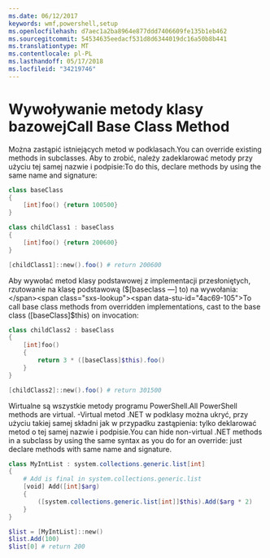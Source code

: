 ```yaml
---
ms.date: 06/12/2017
keywords: wmf,powershell,setup
ms.openlocfilehash: d7aec1a2ba8964e877ddd7406609fe135b1eb462
ms.sourcegitcommit: 54534635eedacf531d8d6344019dc16a50b8b441
ms.translationtype: MT
ms.contentlocale: pl-PL
ms.lasthandoff: 05/17/2018
ms.locfileid: "34219746"
---
```

# <a name="call-base-class-method"></a><span data-ttu-id="4ac69-102">Wywoływanie metody klasy bazowej</span><span class="sxs-lookup"><span data-stu-id="4ac69-102">Call Base Class Method</span></span>

<span data-ttu-id="4ac69-103">Można zastąpić istniejących metod w podklasach.</span><span class="sxs-lookup"><span data-stu-id="4ac69-103">You can override existing methods in subclasses.</span></span> <span data-ttu-id="4ac69-104">Aby to zrobić, należy zadeklarować metody przy użyciu tej samej nazwie i podpisie:</span><span class="sxs-lookup"><span data-stu-id="4ac69-104">To do this, declare methods by using the same name and signature:</span></span>

```powershell
class baseClass
{
    [int]foo() {return 100500}
}

class childClass1 : baseClass
{
    [int]foo() {return 200600}
}

[childClass1]::new().foo() # return 200600
```

<span data-ttu-id="4ac69-105">Aby wywołać metod klasy podstawowej z implementacji przesłoniętych, rzutowanie na klasę podstawową ($[baseclass —] to) na wywołania:</span><span class="sxs-lookup"><span data-stu-id="4ac69-105">To call base class methods from overridden implementations, cast to the base class ([baseClass]$this) on invocation:</span></span>

```powershell
class childClass2 : baseClass
{
    [int]foo()
    {
        return 3 * ([baseClass]$this).foo()
    }
}

[childClass2]::new().foo() # return 301500
```

<span data-ttu-id="4ac69-106">Wirtualne są wszystkie metody programu PowerShell.</span><span class="sxs-lookup"><span data-stu-id="4ac69-106">All PowerShell methods are virtual.</span></span> <span data-ttu-id="4ac69-107">-Virtual metod .NET w podklasy można ukryć, przy użyciu takiej samej składni jak w przypadku zastąpienia: tylko deklarować metod o tej samej nazwie i podpisie.</span><span class="sxs-lookup"><span data-stu-id="4ac69-107">You can hide non-virtual .NET methods in a subclass by using the same syntax as you do for an override: just declare methods with same name and signature.</span></span>

```powershell
class MyIntList : system.collections.generic.list[int]
{
    # Add is final in system.collections.generic.list
    [void] Add([int]$arg)
    {
        ([system.collections.generic.list[int]]$this).Add($arg * 2)
    }
}

$list = [MyIntList]::new()
$list.Add(100)
$list[0] # return 200
```
